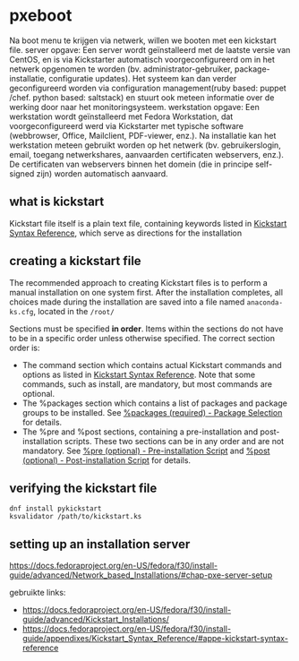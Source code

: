 # pxeboot

Na boot menu te krijgen via netwerk, willen we booten met een kickstart file.
server opgave:
Een server wordt geïnstalleerd met de laatste versie van CentOS, en is via Kickstarter automatisch voorgeconfigureerd om in het netwerk opgenomen te worden (bv. administrator-gebruiker, package-installatie, configuratie updates). Het systeem kan dan verder geconfigureerd worden via configuration management(ruby based: puppet /chef. python based: saltstack) en stuurt ook meteen informatie over de werking door naar het monitoringsysteem.
werkstation opgave:
Een werkstation wordt geïnstalleerd met Fedora Workstation, dat voorgeconfigureerd werd via Kickstarter met typische software (webbrowser, Office, Mailclient, PDF-viewer, enz.). Na installatie kan het werkstation meteen gebruikt worden op het netwerk (bv. gebruikerslogin, email, toegang netwerkshares, aanvaarden certificaten webservers, enz.). De certificaten van webservers binnen het domein (die in principe self-signed zijn) worden automatisch aanvaard.

## what is kickstart

Kickstart file itself is a plain text file, containing keywords listed in [Kickstart Syntax Reference](https://docs.fedoraproject.org/en-US/fedora/f30/install-guide/appendixes/Kickstart_Syntax_Reference/#appe-kickstart-syntax-reference), which serve as directions for the installation

## creating a kickstart file

The recommended approach to creating Kickstart files is to perform a manual installation on one system first. After the installation completes, all choices made during the installation are saved into a file named `anaconda-ks.cfg`, located in the `/root/`

Sections must be specified **in order**. Items within the sections do not have to be in a specific order unless otherwise specified. The correct section order is:

- The command section which contains actual Kickstart commands and options as listed in [Kickstart Syntax Reference](https://docs.fedoraproject.org/en-US/fedora/f30/install-guide/appendixes/Kickstart_Syntax_Reference/#appe-kickstart-syntax-reference). Note that some commands, such as install, are mandatory, but most commands are optional.
- The %packages section which contains a list of packages and package groups to be installed. See [%packages (required) - Package Selection](https://docs.fedoraproject.org/en-US/fedora/f30/install-guide/appendixes/Kickstart_Syntax_Reference/#sect-kickstart-packages) for details.
- The %pre and %post sections, containing a pre-installation and post-installation scripts. These two sections can be in any order and are not mandatory. See [%pre (optional) - Pre-installation Script](https://docs.fedoraproject.org/en-US/fedora/f30/install-guide/appendixes/Kickstart_Syntax_Reference/#sect-kickstart-preinstall) and [%post (optional) - Post-installation Script](https://docs.fedoraproject.org/en-US/fedora/f30/install-guide/appendixes/Kickstart_Syntax_Reference/#sect-kickstart-postinstall) for details.

## verifying the kickstart file

	dnf install pykickstart
	ksvalidator /path/to/kickstart.ks

## setting up an installation server

https://docs.fedoraproject.org/en-US/fedora/f30/install-guide/advanced/Network_based_Installations/#chap-pxe-server-setup

gebruikte links:

* https://docs.fedoraproject.org/en-US/fedora/f30/install-guide/advanced/Kickstart_Installations/
* https://docs.fedoraproject.org/en-US/fedora/f30/install-guide/appendixes/Kickstart_Syntax_Reference/#appe-kickstart-syntax-reference
